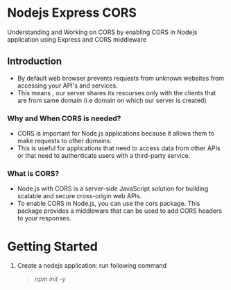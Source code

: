 # Nodejs Express CORS
Understanding and Working on CORS by enabling CORS in Nodejs application using Express and CORS middleware

## Introduction 
- By default web browser prevents requests from unknown websites from accessing your API's and services.
- This means , our server shares its resourses only with the clients that are from same domain (i.e domain on which our server is created)
### Why and When CORS is needed?
 - CORS is important for Node.js applications because it allows them to make requests to other domains.
 - This is useful for applications that need to access data from other APIs or that need to authenticate users with a third-party service.
### What is CORS?
- Node.js with CORS is a server-side JavaScript solution for building scalable and secure cross-origin web APIs.
- To enable CORS in Node.js, you can use the cors package. This package provides a middleware that can be used to add CORS headers to your responses.

# Getting Started
1. Create a nodejs application: run following command
    > _npm init -y_


  

